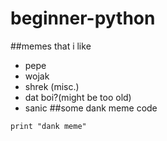 # beginner-python
##memes that i like
  * pepe
  * wojak
  * shrek (misc.)
  * dat boi?(might be too old)
  * sanic
##some dank meme code
```
print "dank meme"

```
